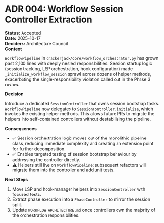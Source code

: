 # ADR 004: Workflow Session Controller Extraction

**Status:** Accepted  
**Date:** 2025-10-17  
**Deciders:** Architecture Council  
**Context**

`WorkflowPipeline` in `crackerjack/core/workflow_orchestrator.py` has grown past
2,100 lines with deeply nested responsibilities. Session startup logic (session
tracking, LSP orchestration, hook configuration) made `_initialize_workflow_session`
sprawl across dozens of helper methods, exacerbating the single-responsibility
violation called out in the Phase 3 review.

**Decision**

Introduce a dedicated `SessionController` that owns session bootstrap tasks.
`WorkflowPipeline` now delegates to `SessionController.initialize`, which
invokes the existing helper methods. This allows future PRs to migrate the
helpers into self-contained controllers without destabilising the pipeline.

**Consequences**

- ✅ Session orchestration logic moves out of the monolithic pipeline class,
  reducing immediate complexity and creating an extension point for further
  decomposition.
- ✅ Enables targeted testing of session bootstrap behaviour by addressing the
  controller directly.
- ⚠️ Helpers still live on `WorkflowPipeline`; subsequent refactors will migrate
  them into the controller and add unit tests.

**Next Steps**

1. Move LSP and hook-manager helpers into `SessionController` with focused tests.
2. Extract phase execution into a `PhaseController` to mirror the session split.
3. Update `WORKFLOW-ARCHITECTURE.md` once controllers own the majority of the
   orchestration responsibilities.
